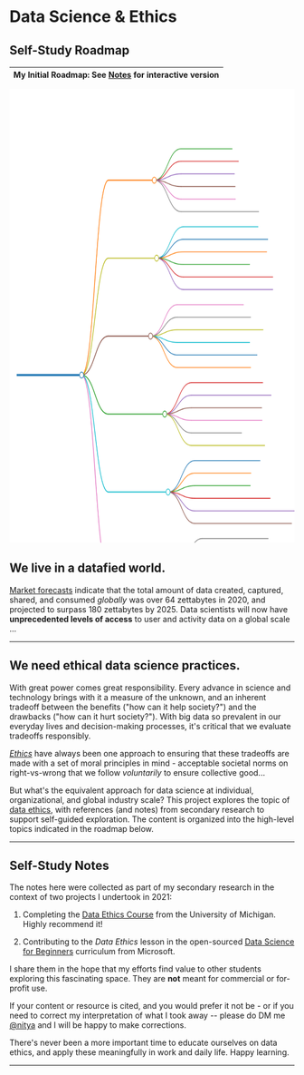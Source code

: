 # Data Science & Ethics

## Self-Study Roadmap 

| My Initial Roadmap: See [Notes](docs/notes/0-roadmap) for interactive version|
|:--:|
<img src="docs/static/markmap.svg" alt="Roadmap" height="800" width="800" />

## We live in a datafied world. 

[Market forecasts](https://www.statista.com/statistics/871513/worldwide-data-created/) indicate that the total amount of data created, captured, shared, and consumed _globally_ was over 64 zettabytes in 2020, and projected to surpass 180 zettabytes by 2025. Data scientists will now have **unprecedented levels of access** to user and activity data on a global scale ...

---

## We need ethical data science practices.

With great power comes great responsibility. Every advance in science and technology brings with it a measure of the unknown, and an inherent tradeoff between the benefits ("how can it help society?") and the drawbacks ("how can it hurt society?"). With big data so prevalent in our everyday lives and decision-making processes, it's critical that we evaluate tradeoffs responsibly.

_[Ethics](https://en.wikipedia.org/wiki/Ethics)_ have always been one approach to ensuring that these tradeoffs are made with a set of moral principles in mind - acceptable societal norms on right-vs-wrong that we follow _voluntarily_ to ensure collective good...

But what's the equivalent approach for data science at individual, organizational, and global industry scale? This project explores the topic of [data ethics](https://en.wikipedia.org/wiki/Big_data_ethics), with references (and notes) from secondary research to support self-guided exploration. The content is organized into the high-level topics indicated in the roadmap below.

---

## Self-Study Notes 

The notes here were collected as part of my secondary research in the context of two projects I undertook in 2021:

 1. Completing the [Data Ethics Course](https://coursera.org/share/f9955d06fab063c1d3644af324759ed4) from the University of Michigan. Highly recommend it!

 2. Contributing to the _Data Ethics_ lesson in the open-sourced [Data Science for Beginners](https://github.com/microsoft/data-science-for-beginners) curriculum from Microsoft.

I share them in the hope that my efforts find value to other students exploring this fascinating space. They are **not** meant for commercial or for-profit use. 

If your content or resource is cited, and you would prefer it not be - or if you need to correct my interpretation of what I took away -- please do DM me [@nitya](https://twitter.com/nitya) and I will be happy to make corrections.

There's never been a more important time to educate ourselves on data ethics, and apply these meaningfully in work and daily life. Happy learning.

---
